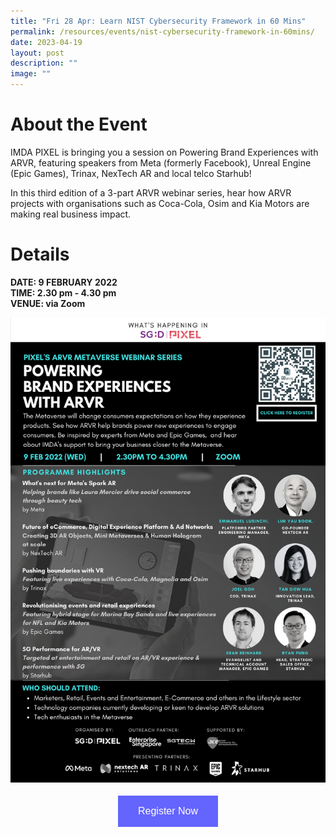 ```yaml
---
title: "Fri 28 Apr: Learn NIST Cybersecurity Framework in 60 Mins"
permalink: /resources/events/nist-cybersecurity-framework-in-60mins/
date: 2023-04-19
layout: post
description: ""
image: ""
---
```

# About the Event

IMDA PIXEL is bringing you a session on Powering Brand Experiences with ARVR, featuring speakers from Meta (formerly Facebook), Unreal Engine (Epic Games), Trinax, NexTech AR and local telco Starhub! 

In this third edition of a 3-part ARVR webinar series, hear how ARVR projects with organisations such as Coca-Cola, Osim and Kia Motors are making real business impact.


# Details
**DATE: 9 FEBRUARY 2022 <br> 
TIME: 2.30 pm - 4.30 pm <br> 
VENUE: via Zoom**


![Powering Brand Experiences with ARVR](/images/events/Powering%20Brand%20Experience%20with%20ARVR.png)


<style>
#register {
  background-color: #0000ff;
  border: none;
  color: white;
  padding: 16px 32px;
  text-align: center;
  font-size: 16px;
  margin: 4px 2px;
  opacity: 0.6;
  transition: 0.3s;
  display: inline-block;
  text-decoration: none;
  cursor: pointer;
}
</style>

<center><a href="https://us06web.zoom.us/webinar/register/WN_9wJyGJSoSuq-mJFSWOJsrA" target="_blank"><button id="register" class="btn">Register Now</button></a></center>